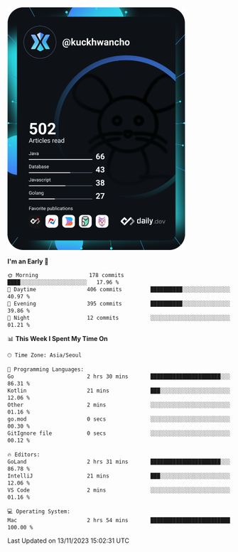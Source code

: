 <a href="https://app.daily.dev/kuckhwancho"><img src="https://github.com/kuckjwi0928/kuckjwi0928/blob/master/devcard.svg" width="400" alt="Kuckjwi Devcard"/></a>

<!--START_SECTION:waka-->
**I'm an Early 🐤** 

```text
🌞 Morning                178 commits         ████░░░░░░░░░░░░░░░░░░░░░   17.96 % 
🌆 Daytime                406 commits         ██████████░░░░░░░░░░░░░░░   40.97 % 
🌃 Evening                395 commits         ██████████░░░░░░░░░░░░░░░   39.86 % 
🌙 Night                  12 commits          ░░░░░░░░░░░░░░░░░░░░░░░░░   01.21 % 
```


📊 **This Week I Spent My Time On** 

```text
🕑︎ Time Zone: Asia/Seoul

💬 Programming Languages: 
Go                       2 hrs 30 mins       ██████████████████████░░░   86.31 % 
Kotlin                   21 mins             ███░░░░░░░░░░░░░░░░░░░░░░   12.06 % 
Other                    2 mins              ░░░░░░░░░░░░░░░░░░░░░░░░░   01.16 % 
go.mod                   0 secs              ░░░░░░░░░░░░░░░░░░░░░░░░░   00.30 % 
GitIgnore file           0 secs              ░░░░░░░░░░░░░░░░░░░░░░░░░   00.12 % 

🔥 Editors: 
GoLand                   2 hrs 31 mins       ██████████████████████░░░   86.78 % 
IntelliJ                 21 mins             ███░░░░░░░░░░░░░░░░░░░░░░   12.06 % 
VS Code                  2 mins              ░░░░░░░░░░░░░░░░░░░░░░░░░   01.16 % 

💻 Operating System: 
Mac                      2 hrs 54 mins       █████████████████████████   100.00 % 
```


 Last Updated on 13/11/2023 15:02:31 UTC
<!--END_SECTION:waka-->
